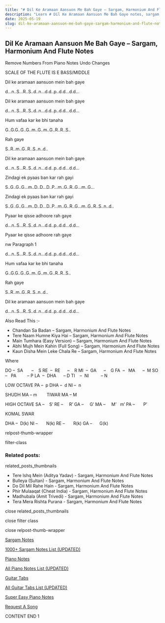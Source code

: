 ```yaml
---
title: "# Dil Ke Aramaan Aansuon Me Bah Gaye – Sargam, Harmonium And Flute Notes"
description: "Learn # Dil Ke Aramaan Aansuon Me Bah Gaye notes, sargam, harmonium notations and flute notes. Easy step-by-step tutorial for beginners."
date: 2025-05-19
slug: dil-ke-aramaan-aansuon-me-bah-gaye-sargam-harmonium-and-flute-notes
---
```


## Dil Ke Aramaan Aansuon Me Bah Gaye – Sargam, Harmonium And Flute Notes

Remove Numbers From Piano Notes
Undo Changes

SCALE OF THE FLUTE IS E BASS/MIDDLE

Dil ke aramaan aansuon mein bah gaye

d…n..S…R..S..d..n…d.d..p..d.d…d.d…

Dil ke aramaan aansuon mein bah gaye

d…n..S…R..S..d..n…d.d..p..d.d…d.d…

Hum vafaa kar ke bhi tanaha

G..G.G..G..G..m..G..m..G..R..R..S..

Rah gaye

S..R..m..G..R..S..n..d..

Dil ke aramaan aansuon mein bah gaye

d…n..S…R..S..d..n…d.d..p..d.d…d.d…

Zindagi ek pyaas ban kar rah gayi

S..G..G..G…m..D..D…D..P…m..G..R..G…m..G…

Zindagi ek pyaas ban kar rah gayi

S..G..G..G…m..D..D…D..P…m..G..R..G…m..G..R..S..n..d..

Pyaar ke qisse adhoore rah gaye

d…n..S…R..S..d..n…d.d..p..d.d…d.d…

Pyaar ke qisse adhoore rah gaye

nw Paragraph 1

d…n..S…R..S..d..n…d.d..p..d.d…d.d…

Hum vafaa kar ke bhi tanaha

G..G.G..G..G..m..G..m..G..R..R..S..

Rah gaye

S..R..m..G..R..S..n..d..

Dil ke aramaan aansuon mein bah gaye

d…n..S…R..S..d..n…d.d..p..d.d…d.d…

Also Read This :-

* Chandan Sa Badan – Sargam, Harmonium And Flute Notes
* Tere Naam Humne Kiya Hai – Sargam, Harmonium And Flute Notes
* Main Tumhara (Easy Version) – Sargam, Harmonium And Flute Notes
* Abhi Mujh Mein Kahin (Full Song) – Sargam, Harmonium And Flute Notes
* Kaun Disha Mein Leke Chala Re – Sargam, Harmonium And Flute Notes

Where

DO –  SA       –    S
RE  –  RE      –    R
MI  –  GA      –    G
FA  –   MA      –  M
SO  –   PA         – P
LA  –  DHA      – D
TI    –  NI          – N

LOW OCTAVE
PA –  p
DHA –  d
NI –  n

SHUDH MA – m        TIWAR MA – M

HIGH OCTAVE
SA –    S’
RE –     R’
GA –     G’
MA –     M’   m’
PA –       P’

KOMAL SWAR

DHA –  D(k)
NI –       N(k)
RE –       R(k)
GA –      G(k)

relpost-thumb-wrapper

filter-class

### Related posts:

related_posts_thumbnails

* Tere Ishq Mein (Aditya Yadav) - Sargam, Harmonium And Flute Notes
* Bulleya (Sultan) - Sargam, Harmonium And Flute Notes
* Do Dil Mil Rahe Hain - Sargam, Harmonium And Flute Notes
* Phir Mulaaqat (Cheat India) - Sargam, Harmonium And Flute Notes
* Madhubala (Amit Trivedi) - Sargam, Harmonium And Flute Notes
* Tera Mera Rishta Purana - Sargam, Harmonium And Flute Notes

close related_posts_thumbnails

close filter class

close relpost-thumb-wrapper

[Sargam Notes](/sargam-notes.html)

[1000+ Sargam Notes List (UPDATED)](/all-songs-list-sargam-notes.html)

[Piano Notes](/piano-notes.html)

[All Piano Notes List (UPDATED)](/all-songs-list-piano-notes.html)

[Guitar Tabs](/guitar-tabs.html)

[All Guitar Tabs List (UPDATED)](/all-songs-list-guitar-tabs.html)

[Super Easy Piano Notes](https://studywall.in/)

[Request A Song](/request-a-song.html)

CONTENT END 1

